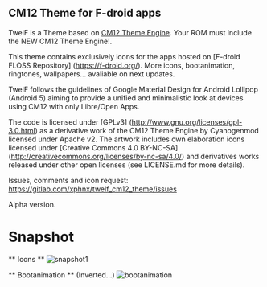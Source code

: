 ## CM12 Theme for F-droid apps ##

TwelF is a Theme based on [CM12 Theme Engine](https://github.com/cyngn/android_packages_themes_Template). Your ROM must include the NEW CM12 Theme Engine!.

This theme contains exclusively icons for the apps hosted on [F-droid FLOSS Repository] (https://f-droid.org/). More icons, bootanimation, ringtones, wallpapers... avaliable on next updates.

TwelF follows the guidelines of Google Material Design for Android Lollipop (Android 5) aiming to provide a unified and minimalistic look at devices using CM12 with only Libre/Open Apps. 

The code is licensed under [GPLv3] (http://www.gnu.org/licenses/gpl-3.0.html) as a derivative work of the CM12 Theme Engine by Cyanogenmod licensed under Apache v2.
The artwork includes own elaboration icons licensed under [Creative Commons 4.0 BY-NC-SA] (http://creativecommons.org/licenses/by-nc-sa/4.0/) and derivatives works released under other open licenses (see LICENSE.md for more details).

Issues, comments and icon request:
https://gitlab.com/xphnx/twelf_cm12_theme/issues

Alpha version.

# Snapshot #

** Icons **
![snapshot1](https://gitlab.com/uploads/fdroid/fdroiddata/cc2c502443/snapshot1.png)

** Bootanimation ** (Inverted...)
![bootanimation](https://gitlab.com/uploads/xphnx/twelf_cm12_theme/8abad1bfe1/bootanimation.gif)
